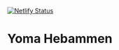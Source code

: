 [![Netlify Status](https://api.netlify.com/api/v1/badges/2835ab69-44da-4dda-add4-b29ec4275243/deploy-status)](https://app.netlify.com/sites/yoma-website/deploys)
# Yoma Hebammen


